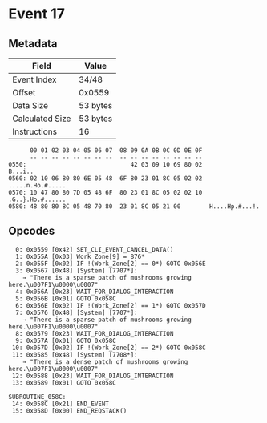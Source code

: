 # Event 17

## Metadata

| Field           | Value    |
|-----------------|----------|
| Event Index     | 34/48    |
| Offset          | 0x0559   |
| Data Size       | 53 bytes |
| Calculated Size | 53 bytes |
| Instructions    | 16       |

```
      00 01 02 03 04 05 06 07  08 09 0A 0B 0C 0D 0E 0F
      -- -- -- -- -- -- -- --  -- -- -- -- -- -- -- --
0550:                             42 03 09 10 69 80 02           B...i..
0560: 02 10 06 80 80 6E 05 48  6F 80 23 01 8C 05 02 02  .....n.Ho.#.....
0570: 10 47 80 80 7D 05 48 6F  80 23 01 8C 05 02 02 10  .G..}.Ho.#......
0580: 48 80 80 8C 05 48 70 80  23 01 8C 05 21 00        H....Hp.#...!.  
```

## Opcodes

```
  0: 0x0559 [0x42] SET_CLI_EVENT_CANCEL_DATA()
  1: 0x055A [0x03] Work_Zone[9] = 876*
  2: 0x055F [0x02] IF !(Work_Zone[2] == 0*) GOTO 0x056E
  3: 0x0567 [0x48] [System] [7707*]:
    → "There is a sparse patch of mushrooms growing here.\u007F1\u0000\u0007"
  4: 0x056A [0x23] WAIT_FOR_DIALOG_INTERACTION
  5: 0x056B [0x01] GOTO 0x058C
  6: 0x056E [0x02] IF !(Work_Zone[2] == 1*) GOTO 0x057D
  7: 0x0576 [0x48] [System] [7707*]:
    → "There is a sparse patch of mushrooms growing here.\u007F1\u0000\u0007"
  8: 0x0579 [0x23] WAIT_FOR_DIALOG_INTERACTION
  9: 0x057A [0x01] GOTO 0x058C
 10: 0x057D [0x02] IF !(Work_Zone[2] == 2*) GOTO 0x058C
 11: 0x0585 [0x48] [System] [7708*]:
    → "There is a dense patch of mushrooms growing here.\u007F1\u0000\u0007"
 12: 0x0588 [0x23] WAIT_FOR_DIALOG_INTERACTION
 13: 0x0589 [0x01] GOTO 0x058C

SUBROUTINE_058C:
 14: 0x058C [0x21] END_EVENT
 15: 0x058D [0x00] END_REQSTACK()
```
